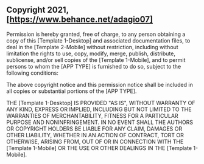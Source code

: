 ## Copyright 2021, [https://www.behance.net/adagio07]

Permission is hereby granted, free of charge, to any person obtaining a copy of this [Template 1-Desktop] and associated documentation files, to deal in the [Template 2-Mobile] without restriction, including without limitation the rights to use, copy, modify, merge, publish, distribute, sublicense, and/or sell copies of the [Template 1-Mobile], and to permit persons to whom the [APP TYPE] is furnished to do so, subject to the following conditions:

The above copyright notice and this permission notice shall be included in all copies or substantial portions of the [APP TYPE].

THE [Template 1-Desktop] IS PROVIDED "AS IS", WITHOUT WARRANTY OF ANY KIND, EXPRESS OR IMPLIED, INCLUDING BUT NOT LIMITED TO THE WARRANTIES OF MERCHANTABILITY, FITNESS FOR A PARTICULAR PURPOSE AND NONINFRINGEMENT. IN NO EVENT SHALL THE AUTHORS OR COPYRIGHT HOLDERS BE LIABLE FOR ANY CLAIM, DAMAGES OR OTHER LIABILITY, WHETHER IN AN ACTION OF CONTRACT, TORT OR OTHERWISE, ARISING FROM, OUT OF OR IN CONNECTION WITH THE [Template 1-Mobile] OR THE USE OR OTHER DEALINGS IN THE [Template 1-Mobile].
